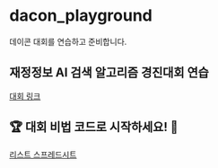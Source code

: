 # dacon_playground
데이콘 대회를 연습하고 준비합니다. 

## 재정정보 AI 검색 알고리즘 경진대회 연습
[대회 링크](https://dacon.io/edu/310)

## 🏆 대회 비법 코드로 시작하세요! 👣
[리스트 스프레드시트](https://docs.google.com/spreadsheets/u/0/d/1ywnpAfe49YySAObFLEHrXjSp4pxgSIK6SHYw6rRKWbo/htmlview?pli=1#gid=0)